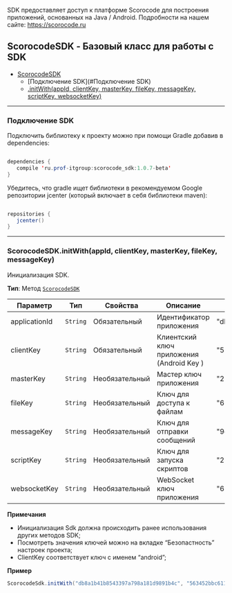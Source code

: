 <a name="ScorocodeSDK"></a>
SDK предоставляет доступ к платформе Scorocode для построения приложений, основанных на Java / Android. Подробности на нашем сайте: https://scorocode.ru

## ScorocodeSDK - Базовый класс для работы с SDK
* [ScorocodeSDK](#ScorocodeSDK)
	* [Подключение SDK](#Подключение SDK)
    * [.initWith(appId, clientKey, masterKey, fileKey, messageKey, scriptKey, websocketKey)](#ScorocodeSDK+init)

----------------------------------------------------------------------------------------------
<a name="Подключение SDK"></a>

### Подключение SDK


Подключить библиотеку к проекту можно при помощи Gradle добавив в dependencies:
```java

dependencies {
   compile 'ru.prof-itgroup:scorocode_sdk:1.0.7-beta'
}

```

Убедитесь, что gradle ищет библиотеки в рекомендуемом Google репозитории jcenter (который включает в себя библиотеки maven):
```java

repositories {
   jcenter()
}
```

----------------------------------------------------------------------------------------------
<a name="ScorocodeSDK+initWith"></a>

### ScorocodeSDK.initWith(appId, clientKey, masterKey, fileKey, messageKey)

Инициализация SDK. 

**Тип**: Метод <code>[ScorocodeSDK](#ScorocodeSDK)</code>  

| Параметр | Тип | Свойства | Описание | Пример знаычения |
| --- | --- | --- | --- | --- |
| applicationId | <code>String</code> | Обязательный | Идентификатор приложения | "db8a1b41b8543397a798a181d9891b4c" |
| clientKey  | <code>String</code> | Обязательный | Клиентский ключ приложения (Android Key ) | "563452bbc611d8106d5da767365897de" |
| masterKey  | <code>String</code> | Необязательный | Мастер ключ приложения | "28f06b89b62165c33de55265166d8781"  |
| fileKey    | <code>String</code> | Необязательный| Ключ для доступа к файлам | "6305ee7ac8023191a333d9267f1a07e8" |
| messageKey | <code>String</code> | Необязательный | Ключ для отправки сообщений |  "9d774f6fa704f192e6aef53933f44e4f" |
| scriptKey  | <code>String</code> | Необязательный | Ключ для запуска скриптов |  "2ba656a564e8e3868356318cb64a9d6d" |
| websocketKey | <code>String</code> | Необязательный |  WebSocket ключ приложения |  "694bcf2ffd29369dab1c3d0e3f1776ae" |


**Примечания**
* Инициализация Sdk должна происходить ранее использования других методов SDK;
* Посмотреть значения ключей можно на вкладке “Безопастность” настроек проекта;
* ClientKey соответствует ключ с именем “android”;


**Пример**  

```Java
ScorocodeSdk.initWith("db8a1b41b8543397a798a181d9891b4c", "563452bbc611d8106d5da767365897de", "28f06b89b62165c33de55265166d8781", null, null, null, "694bcf2ffd29369dab1c3d0e3f1776ae");
```
